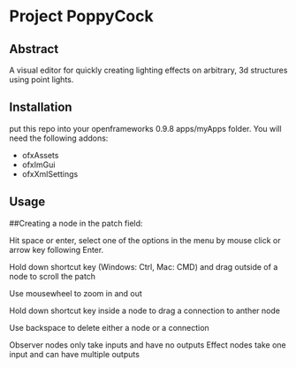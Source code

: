 Project PoppyCock
================

Abstract
------

A visual editor for quickly creating lighting effects on arbitrary, 3d structures using point lights.

Installation
------

put this repo into your openframeworks 0.9.8 apps/myApps folder.
You will need the following addons:

* ofxAssets
* ofxImGui
* ofxXmlSettings


Usage
------

##Creating a node in the patch field:

Hit space or enter, select one of the options in the menu by mouse click or arrow key following Enter.

Hold down shortcut key (Windows: Ctrl, Mac: CMD) and drag outside of a node to scroll the patch

Use mousewheel to zoom in and out

Hold down shortcut key inside a node to drag a connection to anther node

Use backspace to delete either a node or a connection

Observer nodes only take inputs and have no outputs
Effect nodes take one input and can have multiple outputs

